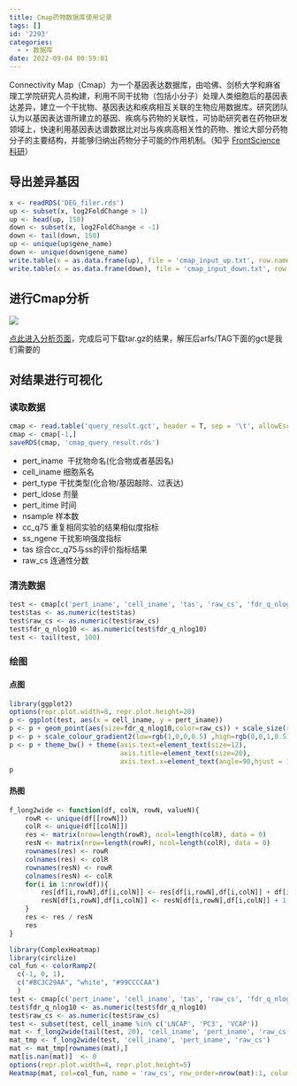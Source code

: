 ```yaml
---
title: Cmap药物数据库使用记录
tags: []
id: '2293'
categories:
  - - 数据库
date: 2022-09-04 00:59:01
---
```


Connectivity Map（Cmap）为一个基因表达数据库，由哈佛、剑桥大学和麻省理工学院研究人员构建，利用不同干扰物（包括小分子）处理人类细胞后的基因表达差异，建立一个干扰物、基因表达和疾病相互关联的生物应用数据库。研究团队认为以基因表达谱所建立的基因、疾病与药物的关联性，可协助研究者在药物研发领域上，快速利用基因表达谱数据比对出与疾病高相关性的药物、推论大部分药物分子的主要结构，并能够归纳出药物分子可能的作用机制。（知乎 [FrontScience科研](https://www.zhihu.com/people/gpf-64)）

## 导出差异基因

```R
x <- readRDS('DEG_filer.rds')
up <- subset(x, log2FoldChange > 1)
up <- head(up, 150)
down <- subset(x, log2FoldChange < -1)
down <- tail(down, 150)
up <- unique(up$gene_name)
down <- unique(down$gene_name)
write.table(x = as.data.frame(up), file = 'cmap_input_up.txt', row.names = F, quote = F)
write.table(x = as.data.frame(down), file = 'cmap_input_down.txt', row.names = F, quote = F)
```

## 进行Cmap分析

![](https://img-cdn.limour.top/2022/09/03/63133cc60e6e1.png)

[点此进入分析页面](https://clue.io/query)，完成后可下载tar.gz的结果，解压后arfs/TAG下面的gct是我们需要的

## 对结果进行可视化

### 读取数据

```R
cmap <- read.table('query_result.gct', header = T, sep = '\t', allowEscapes = T, quote = '', comment.char = '#', skip=2)
cmap <- cmap[-1,]
saveRDS(cmap, 'cmap_query_result.rds')
```

*   pert\_iname  干扰物命名(化合物或者基因名)
*   cell\_iname 细胞系名
*   pert\_type 干扰类型(化合物/基因敲除、过表达)
*   pert\_idose 剂量
*   pert\_itime 时间
*   nsample 样本数
*   cc\_q75 重复相同实验的结果相似度指标
*   ss\_ngene 干扰影响强度指标
*   tas 综合cc\_q75与ss的评价指标结果
*   raw\_cs 连通性分数

### 清洗数据

```R
test <- cmap[c('pert_iname', 'cell_iname', 'tas', 'raw_cs', 'fdr_q_nlog10')]
test$tas <- as.numeric(test$tas)
test$raw_cs <- as.numeric(test$raw_cs)
test$fdr_q_nlog10 <- as.numeric(test$fdr_q_nlog10)
test <- tail(test, 100)
```

### 绘图

#### 点图

```R
library(ggplot2)
options(repr.plot.width=8, repr.plot.height=20)
p <- ggplot(test, aes(x = cell_iname, y = pert_iname))
p <- p + geom_point(aes(size=fdr_q_nlog10,color=raw_cs)) + scale_size(range = c(5,10))
p <- p + scale_colour_gradient2(low=rgb(1,0,0,0.5) ,high=rgb(0,0,1,0.5), mid = 'white')
p <- p + theme_bw() + theme(axis.text=element_text(size=12),
                            axis.title=element_text(size=20), 
                            axis.text.x=element_text(angle=90,hjust = 1,vjust=0.5))
p
```

#### 热图

```R
f_long2wide <- function(df, colN, rowN, valueN){
    rowR <- unique(df[[rowN]])
    colR <- unique(df[[colN]])
    res <- matrix(nrow=length(rowR), ncol=length(colR), data = 0)
    resN <- matrix(nrow=length(rowR), ncol=length(colR), data = 0)
    rownames(res) <- rowR
    colnames(res) <- colR
    rownames(resN) <- rowR
    colnames(resN) <- colR
    for(i in 1:nrow(df)){
        res[df[i,rowN],df[i,colN]] <- res[df[i,rowN],df[i,colN]] + df[i, valueN]
        resN[df[i,rowN],df[i,colN]] <- resN[df[i,rowN],df[i,colN]] + 1
    }
    res <- res / resN
    res
}
```

```R
library(ComplexHeatmap)
library(circlize)
col_fun <- colorRamp2(
  c(-1, 0, 1), 
  c("#BC3C29AA", "white", "#99CCCCAA")
  )
test <- cmap[c('pert_iname', 'cell_iname', 'tas', 'raw_cs', 'fdr_q_nlog10')]
test$fdr_q_nlog10 <- as.numeric(test$fdr_q_nlog10)
test$raw_cs <- as.numeric(test$raw_cs)
test <- subset(test, cell_iname %in% c('LNCAP', 'PC3', 'VCAP'))
mat <- f_long2wide(tail(test, 20), 'cell_iname', 'pert_iname', 'raw_cs')
mat_tmp <- f_long2wide(test, 'cell_iname', 'pert_iname', 'raw_cs')
mat <- mat_tmp[rownames(mat),]
mat[is.nan(mat)]  <- 0
options(repr.plot.width=4, repr.plot.height=5)
Heatmap(mat, col=col_fun, name = 'raw_cs', row_order=nrow(mat):1, column_order = 1:3)
```